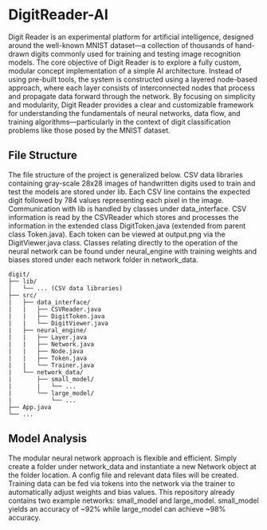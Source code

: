 # DigitReader-AI

Digit Reader is an experimental platform for artificial intelligence, designed around the well-known MNIST dataset—a collection of thousands of hand-drawn digits commonly used for training and testing image recognition models. The core objective of Digit Reader is to explore a fully custom, modular concept implementation of a simple AI architecture. Instead of using pre-built tools, the system is constructed using a layered node-based approach, where each layer consists of interconnected nodes that process and propagate data forward through the network. By focusing on simplicity and modularity, Digit Reader provides a clear and customizable framework for understanding the fundamentals of neural networks, data flow, and training algorithms—particularly in the context of digit classification problems like those posed by the MNIST dataset.

## File Structure

The file structure of the project is generalized below. CSV data libraries containing gray-scale 28x28 images of handwritten digits used to train and test the models are stored under lib. Each CSV line contains the expected digit followed by 784 values representing each pixel in the image. Communication with lib is handled by classes under data_interface. CSV information is read by the CSVReader which stores and processes the information in the extended class DigitToken.java (extended from parent class Token.java). Each token can be viewed at output.png via the DigitViewer.java class. Classes relating directly to the operation of the neural network can be found under neural_engine with training weights and biases stored under each network folder in network_data.

```
digit/
├── lib/
│   └── ... (CSV data libraries)
├── src/
|   ├── data_interface/
|   |   ├── CSVReader.java
|   |   ├── DigitToken.java
|   |   └── DigitViewer.java
|   ├── neural_engine/
|   |   ├── Layer.java
|   |   ├── Network.java
|   |   ├── Node.java
|   |   ├── Token.java
|   |   └── Trainer.java
|   └── network_data/
|       ├── small_model/
|       |   └── ...
|       └── large_model/
|           └── ...
├── App.java
└── ...
```

## Model Analysis
The modular neural network approach is flexible and efficient. Simply create a folder under network_data and instantiate a new Network object at the folder location. A config file and relevant data files will be created. Training data can be fed via tokens into the network via the trainer to automatically adjust weights and bias values. This repository already contains two example networks: small_model and large_model. small_model yields an accuracy of ~92% while large_model can achieve ~98% accuracy.